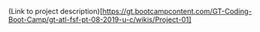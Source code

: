 (Link to project description)[https://gt.bootcampcontent.com/GT-Coding-Boot-Camp/gt-atl-fsf-pt-08-2019-u-c/wikis/Project-01]
